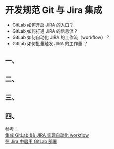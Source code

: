 # 开发规范 Git 与 Jira 集成

- GitLab 如何开启 JIRA 的入口？
- GitLab 如何打通 JIRA 的信息流？
- GitLab 如何自动化 JIRA 的工作流（workflow）？
- GitLab 如何批量触发 JIRA 的工作量 ？

## 一、

## 二、

## 三、

## 四、

参考：<br />
<a href="https://cloud.tencent.com/developer/article/1681335" target="_blank">集成 GitLab && JIRA 实现自动化 workflow</a><br />
<a href="https://www.atlassian.com/zh/devops/continuous-delivery-tutorials/jira-gitlab-deployments" target="_blank">在 Jira 中启用 GitLab 部署</a><br />
